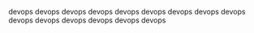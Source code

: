 devops
devops
devops
devops
devops
devops
devops
devops
devops
devops
devops
devops
devops
devops
devops
